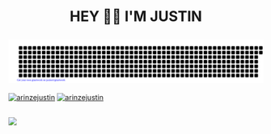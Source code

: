 # <p align="center">HEY 👋🏾 I'M JUSTIN</p>
[![arinzejustin](https://github.com/arinzejustin/arinzejustin/blob/main/gitartwork.svg)](https://github.com/arinzejustin/arinzejustin/)
<br/><br/>
[![arinzejustin](https://github-readme-streak-stats.herokuapp.com?user=arinzejustin&theme=dark&fire=DD2727&border=DD2727)](https://github.com/arinzejustin/arinzejustin/)
[![arinzejustin](https://github-readme-stats.vercel.app/api/top-langs/?username=arinzejustin&theme=dark&hide_border=false&include_all_commits=true&count_private=true&layout=compact&langs_count=8)](https://github.com/arinzejustin/arinzejustin/)
<br/><br/>

<a href="https://github.com/arinzejustin/"><img height="137px" src="https://github-readme-stats.vercel.app/api?username=arinzejustin&hide_border=true&show_icons=true&include_all_commits=true&hide_title=true&count_private=true&theme=gruvbox" />
<p align="center"> 
<!--   <img align="left" src="https://profile-counter.glitch.me/arinzejustin/count.svg" /> -->
</p>
<!-----
- 🔭 I’m currently working on ...
- 🌱 I’m currently learning ...
- 👯 I’m looking to collaborate on ...
- 🤔 I’m looking for help with ...
- 💬 Ask me about ...
- 📫 How to reach me: ...
- 😄 Pronouns: ...
- ⚡ Fun fact: ...
--->
